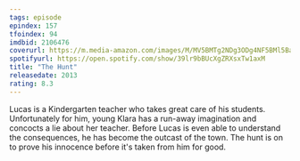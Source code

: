 ```yaml
---
tags: episode
epindex: 157
tfoindex: 94
imdbid: 2106476
coverurl: https://m.media-amazon.com/images/M/MV5BMTg2NDg3ODg4NF5BMl5BanBnXkFtZTcwNzk3NTc3Nw@@._V1_SY300_CR2,0,202,300_.jpg
spotifyurl: https://open.spotify.com/show/39lr9bBUcXgZRXsxTw1axM
title: "The Hunt"
releasedate: 2013
rating: 8.3
---
```


Lucas is a Kindergarten teacher who takes great care of his students. Unfortunately for him, young Klara has a run-away imagination and concocts a lie about her teacher. Before Lucas is even able to understand the consequences, he has become the outcast of the town. The hunt is on to prove his innocence before it's taken from him for good.